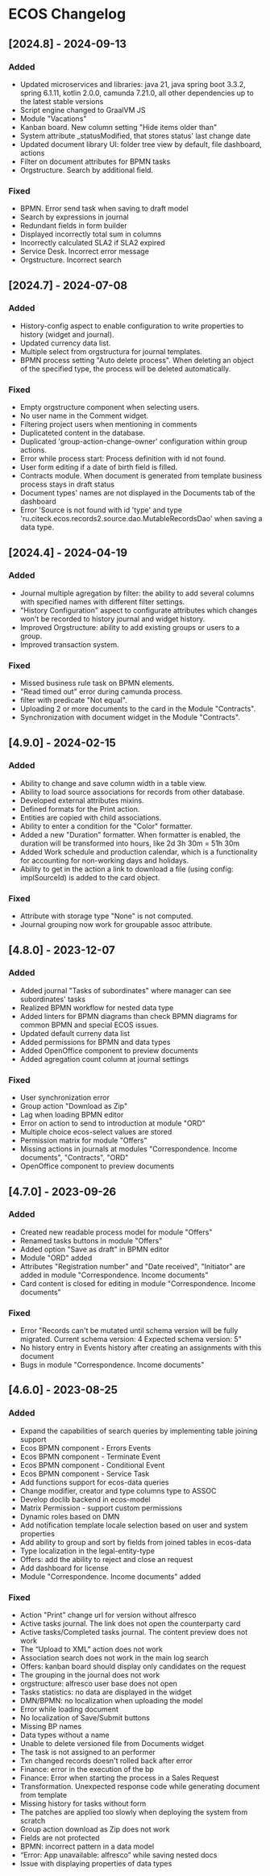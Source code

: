 <!-- Keep a Changelog guide -> https://keepachangelog.com -->

# ECOS Changelog

## [2024.8] - 2024-09-13

### Added

- Updated microservices and libraries: java 21, java spring boot 3.3.2, spring 6.1.11, kotlin 2.0.0, camunda 7.21.0, all other dependencies up to the latest stable versions
- Script engine changed to GraalVM JS
- Module "Vacations"
- Kanban board. New column setting "Hide items older than"
- System attribute _statusModified, that stores status' last change date
- Updated document library UI: folder tree view by default, file dashboard, actions
- Filter on document attributes for BPMN tasks
- Orgstructure. Search by additional field.

### Fixed

- BPMN. Error send task when saving to draft model 
- Search by expressions in journal
- Redundant fields in form builder
- Displayed incorrectly total sum in columns
- Incorrectly calculated SLA2 if SLA2 expired
- Service Desk. Incorrect error message
- Orgstructure. Incorrect search


## [2024.7] - 2024-07-08

### Added

- History-config aspect to enable configuration to write properties to history (widget and journal).
- Updated currency data list.
- Multiple select from orgstructura for journal templates.
- BPMN process setting "Auto delete process". When deleting an object of the specified type, the process will be deleted automatically.

### Fixed

- Empty orgstructure component when selecting users.
- No user name in the Comment widget.
- Filtering project users when mentioning in comments
- Duplicateted content in the database.
- Duplicated 'group-action-change-owner' configuration within group actions.
- Error while process start: Process definition with id not found.
- User form editing if a date of birth field is filled.
- Contracts module. When document is generated from template business process stays in draft status
- Document types' names are not displayed in the Documents tab of the dashboard
- Error 'Source is not found with id 'type' and type 'ru.citeck.ecos.records2.source.dao.MutableRecordsDao' when saving a data type.

## [2024.4] - 2024-04-19

### Added

- Journal multiple agregation by filter: the ability to add several columns with specified names with different filter settings.
- "History Configuration" aspect to configurate attributes which changes won't be recorded to history journal and widget history.
- Improved Orgstructure: ability to add existing groups or users to a group.
- Improved transaction system.

### Fixed

- Missed business rule task on BPMN elements.
- "Read timed out" error during camunda process.
- filter with predicate "Not equal".
- Uploading 2 or more documents to the card in the Module "Contracts".
- Synchronization with document widget in the Module "Contracts".

## [4.9.0] - 2024-02-15

### Added

- Ability to change and save column width in a table view.
- Ability to load source associations for records from other database.
- Developed external attributes mixins.
- Defined formats for the Print action.
- Entities are copied with child associations.
- Ability to enter a condition for the "Color" formatter.
- Added a new "Duration" formatter. When formatter is enabled, the duration will be transformed into hours, like 2d 3h 30m = 51h 30m
- Added Work schedule and production calendar, which is a functionality for accounting for non-working days and holidays.
- Ability to get in the action a link to download a file (using config: implSourceId) is added to the card object.

### Fixed

- Attribute with storage type "None" is not computed.
- Journal grouping now work for groupable assoc attribute.


## [4.8.0] - 2023-12-07

### Added

- Added journal "Tasks of subordinates" where manager can see subordinates' tasks
- Realized BPMN workflow for nested data type
- Added linters for BPMN diagrams than check BPMN diagrams for common BPMN and special ECOS issues.
- Updated default curreny data list
- Added permissions for BPMN and data types
- Added OpenOffice component to preview documents
- Added agregation count column at journal settings

### Fixed

- User synchronization error
- Group action "Download as Zip"
- Lag when loading BPMN editor
- Error on action to send to introduction at module "ORD"
- Multiple choice ecos-select values are stored
- Permission matrix for module "Offers"
- Missing actions in journals at modules "Correspondence. Income documents", "Contracts", "ORD"
- OpenOffice component to preview documents

## [4.7.0] - 2023-09-26

### Added
- Created new readable process model for module "Offers" 
- Renamed tasks buttons in module "Offers" 
- Added option "Save as draft" in BPMN editor
- Module "ORD" added
- Attributes "Registration number" and "Date received", "Initiator" are added in module "Correspondence. Income documents"
- Card content is closed for editing in module "Correspondence. Income documents"

### Fixed
- Error "Records can't be mutated until schema version will be fully migrated. Current schema version: 4 Expected schema version: 5"
- No history entry in Events history after creating an assignments with this document
- Bugs in module "Correspondence. Income documents"

## [4.6.0] - 2023-08-25

### Added
- Expand the capabilities of search queries by implementing table joining support
- Ecos BPMN component - Errors Events
- Ecos BPMN component - Terminate Event
- Ecos BPMN component - Conditional Event
- Ecos BPMN component - Service Task
- Add functions support for ecos-data queries
- Change modifier, creator and type columns type to ASSOC
- Develop doclib backend in ecos-model
- Matrix Permission - support custom permissions
- Dynamic roles based on DMN
- Add notification template locale selection based on user and system properties
- Add ability to group and sort by fields from joined tables in ecos-data
- Type localization in the legal-entity-type
- Offers: add the ability to reject and close an request
- Add dashboard for license
- Module "Correspondence. Income documents" added

### Fixed
- Action "Print" change url for version without alfresco
- Active tasks journal. The link does not open the counterparty card
- Active tasks/Completed tasks journal. The content preview does not work
- The “Upload to XML” action does not work
- Association search does not work in the main log search
- Offers: kanban board should display only candidates on the request
- The grouping in the journal does not work
- orgstructure: alfresco user base does not open
- Tasks statistics: no data are displayed in the widget
- DMN/BPMN: no localization when uploading the model
- Error while loading document
- No localization of Save/Submit buttons
- Missing BP names
- Data types without a name
- Unable to delete versioned file from Documents widget
- The task is not assigned to an performer
- Txn changed records doesn't rolled back after error
- Finance: error in the execution of the bp
- Finance: Error when starting the process in a Sales Request
- Transformation. Unexpected response code while generating document from template
- Missing history for tasks without form
- The patches are applied too slowly when deploying the system from scratch
- Group action download as Zip does not work
- Fields are not protected
- BPMN: incorrect pattern in a data model
- “Error: App unavailable: alfresco” while saving nested docs
- Issue with displaying properties of data types
